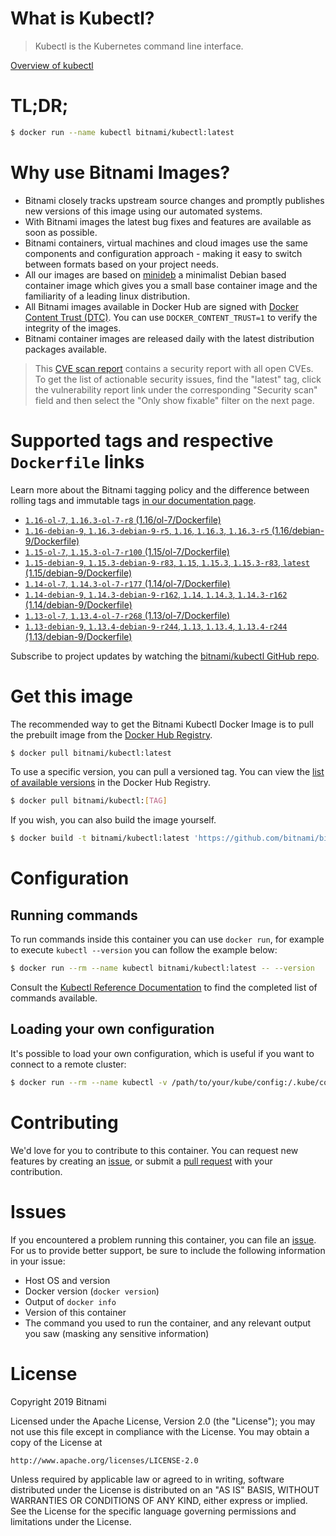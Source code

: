 
# What is Kubectl?

> Kubectl is the Kubernetes command line interface.

[Overview of kubectl](https://kubernetes.io/docs/reference/kubectl/overview/)

# TL;DR;

```bash
$ docker run --name kubectl bitnami/kubectl:latest
```

# Why use Bitnami Images?

* Bitnami closely tracks upstream source changes and promptly publishes new versions of this image using our automated systems.
* With Bitnami images the latest bug fixes and features are available as soon as possible.
* Bitnami containers, virtual machines and cloud images use the same components and configuration approach - making it easy to switch between formats based on your project needs.
* All our images are based on [minideb](https://github.com/bitnami/minideb) a minimalist Debian based container image which gives you a small base container image and the familiarity of a leading linux distribution.
* All Bitnami images available in Docker Hub are signed with [Docker Content Trust (DTC)](https://docs.docker.com/engine/security/trust/content_trust/). You can use `DOCKER_CONTENT_TRUST=1` to verify the integrity of the images.
* Bitnami container images are released daily with the latest distribution packages available.


> This [CVE scan report](https://quay.io/repository/bitnami/kubectl?tab=tags) contains a security report with all open CVEs. To get the list of actionable security issues, find the "latest" tag, click the vulnerability report link under the corresponding "Security scan" field and then select the "Only show fixable" filter on the next page.

# Supported tags and respective `Dockerfile` links

Learn more about the Bitnami tagging policy and the difference between rolling tags and immutable tags [in our documentation page](https://docs.bitnami.com/containers/how-to/understand-rolling-tags-containers/).


* [`1.16-ol-7`, `1.16.3-ol-7-r8` (1.16/ol-7/Dockerfile)](https://github.com/bitnami/bitnami-docker-kubectl/blob/1.16.3-ol-7-r8/1.16/ol-7/Dockerfile)
* [`1.16-debian-9`, `1.16.3-debian-9-r5`, `1.16`, `1.16.3`, `1.16.3-r5` (1.16/debian-9/Dockerfile)](https://github.com/bitnami/bitnami-docker-kubectl/blob/1.16.3-debian-9-r5/1.16/debian-9/Dockerfile)
* [`1.15-ol-7`, `1.15.3-ol-7-r100` (1.15/ol-7/Dockerfile)](https://github.com/bitnami/bitnami-docker-kubectl/blob/1.15.3-ol-7-r100/1.15/ol-7/Dockerfile)
* [`1.15-debian-9`, `1.15.3-debian-9-r83`, `1.15`, `1.15.3`, `1.15.3-r83`, `latest` (1.15/debian-9/Dockerfile)](https://github.com/bitnami/bitnami-docker-kubectl/blob/1.15.3-debian-9-r83/1.15/debian-9/Dockerfile)
* [`1.14-ol-7`, `1.14.3-ol-7-r177` (1.14/ol-7/Dockerfile)](https://github.com/bitnami/bitnami-docker-kubectl/blob/1.14.3-ol-7-r177/1.14/ol-7/Dockerfile)
* [`1.14-debian-9`, `1.14.3-debian-9-r162`, `1.14`, `1.14.3`, `1.14.3-r162` (1.14/debian-9/Dockerfile)](https://github.com/bitnami/bitnami-docker-kubectl/blob/1.14.3-debian-9-r162/1.14/debian-9/Dockerfile)
* [`1.13-ol-7`, `1.13.4-ol-7-r268` (1.13/ol-7/Dockerfile)](https://github.com/bitnami/bitnami-docker-kubectl/blob/1.13.4-ol-7-r268/1.13/ol-7/Dockerfile)
* [`1.13-debian-9`, `1.13.4-debian-9-r244`, `1.13`, `1.13.4`, `1.13.4-r244` (1.13/debian-9/Dockerfile)](https://github.com/bitnami/bitnami-docker-kubectl/blob/1.13.4-debian-9-r244/1.13/debian-9/Dockerfile)

Subscribe to project updates by watching the [bitnami/kubectl GitHub repo](https://github.com/bitnami/bitnami-docker-kubectl).

# Get this image

The recommended way to get the Bitnami Kubectl Docker Image is to pull the prebuilt image from the [Docker Hub Registry](https://hub.docker.com/r/bitnami/kubectl).

```bash
$ docker pull bitnami/kubectl:latest
```

To use a specific version, you can pull a versioned tag. You can view the [list of available versions](https://hub.docker.com/r/bitnami/kubectl/tags/) in the Docker Hub Registry.

```bash
$ docker pull bitnami/kubectl:[TAG]
```

If you wish, you can also build the image yourself.

```bash
$ docker build -t bitnami/kubectl:latest 'https://github.com/bitnami/bitnami-docker-kubectl.git#master:1.15/debian-9'
```

# Configuration

## Running commands

To run commands inside this container you can use `docker run`, for example to execute `kubectl --version` you can follow the example below:

```bash
$ docker run --rm --name kubectl bitnami/kubectl:latest -- --version
```

Consult the [Kubectl Reference Documentation](https://kubernetes.io/docs/reference/generated/kubectl/kubectl-commands) to find the completed list of commands available.

## Loading your own configuration

It's possible to load your own configuration, which is useful if you want to connect to a remote cluster:

```bash
$ docker run --rm --name kubectl -v /path/to/your/kube/config:/.kube/config bitnami/kubectl:latest
```

# Contributing

We'd love for you to contribute to this container. You can request new features by creating an [issue](https://github.com/bitnami/bitnami-docker-kubectl/issues), or submit a [pull request](https://github.com/bitnami/bitnami-docker-kubectl/pulls) with your contribution.

# Issues

If you encountered a problem running this container, you can file an [issue](https://github.com/bitnami/bitnami-docker-kubectl/issues). For us to provide better support, be sure to include the following information in your issue:

- Host OS and version
- Docker version (`docker version`)
- Output of `docker info`
- Version of this container
- The command you used to run the container, and any relevant output you saw (masking any sensitive information)

# License

Copyright 2019 Bitnami

Licensed under the Apache License, Version 2.0 (the "License");
you may not use this file except in compliance with the License.
You may obtain a copy of the License at

    http://www.apache.org/licenses/LICENSE-2.0

Unless required by applicable law or agreed to in writing, software
distributed under the License is distributed on an "AS IS" BASIS,
WITHOUT WARRANTIES OR CONDITIONS OF ANY KIND, either express or implied.
See the License for the specific language governing permissions and
limitations under the License.
